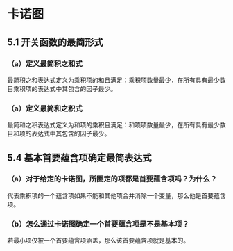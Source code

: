 # 卡诺图
## 5.1 开关函数的最简形式
### （a）定义最简积之和式
最简积之和表达式定义为乘积项的和且满足：乘积项数量最少，在所有具有最少数目乘积项的表达式中其包含的因子最少。
### （a）定义最简和之积式
最简和之积表达式定义为和项的乘积且满足：和项项数量最少，在所有具有最少数目和项的表达式中其包含的因子最少。
## 5.4 基本首要蕴含项确定最简表达式
### （a）对于给定的卡诺图，所圈定的项都是首要蕴含项吗？为什么？
代表乘积项的一个蕴含项如果不能和其他项合并消除一个变量，那么他是首要蕴含项。
### （b）怎么通过卡诺图确定一个首要蕴含项是不是基本项？
若最小项仅被一个首要蕴含项涵盖，那么该首要蕴含项就是基本的。